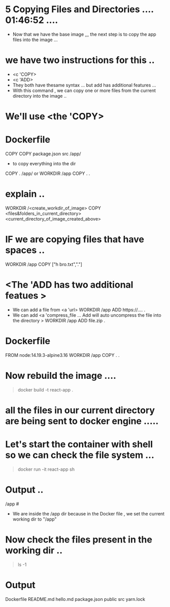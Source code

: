 # 5 Copying Files and Directories  ....   01:46:52   ....

- Now that we have the base image ,,, the next step is to copy the app files into the image ... 

# we have two instructions for this .. 
- <c 'COPY> 
- <c 'ADD>
- They both have thesame syntax ... but add has additional features ... 
- With this command , we can copy one or more files from the current directory into the image ..

# We'll use <the 'COPY>

# Dockerfile 

COPY <filestocopy> <directorytobecopiedinto>
COPY  package.json src /app/

- to copy everything into the dir 

COPY . /app/
or 
WORKDIR /app
COPY . .  

# explain .. 

WORKDIR /<create_workdir_of_image>
COPY <files&folders_in_current_directory>  <current_directory_of_image_created_above>




# IF we are copying files that have spaces .. 

WORKDIR /app 
COPY ["h bro.txt","."] 




# <The 'ADD has two additional featues > 
- We can add a file from <a 'url> 
WORKDIR /app 
ADD https://....   . 
- We can add <a 'compress_file ... Add will auto uncompress the file into the directory > 
WORKDIR /app
ADD file.zip   . 




# Dockerfile 
FROM  node:14.19.3-alpine3.16
WORKDIR /app 
COPY . .


# Now rebuild the image ....

> docker build -t react-app .


# all the files in our current directory are being sent to docker engine ..... 


# Let's start the container with shell so we can check the file system ... 

> docker run -it react-app sh

# Output ..
/app #

- We are inside the /app dir because in the Docker file , we set the current working dir to "/app" 

# Now check the files present in the working dir .. 

> ls -1 
# Output
Dockerfile
README.md
hello.md
package.json
public
src
yarn.lock




